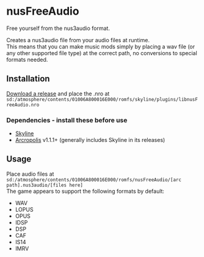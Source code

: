 # nusFreeAudio
Free yourself from the nus3audio format.

Creates a nus3audio file from your audio files at runtime.  
This means that you can make music mods simply by placing a wav file (or any other supported file type) at the correct path, no conversions to special formats needed.  
## Installation
[Download a release](https://github.com/Genwald/nusFreeAudio/releases/latest) and place the .nro at `sd:/atmosphere/contents/01006A800016E000/romfs/skyline/plugins/libnusFreeAudio.nro`
### Dependencies - install these before use
- [Skyline](https://github.com/skyline-dev/skyline/releases)
- [Arcropolis](https://github.com/Raytwo/ARCropolis/releases) v1.1.1+ (generally includes Skyline in its releases)
## Usage
Place audio files at `sd:/atmosphere/contents/01006A800016E000/romfs/nusFreeAudio/[arc path].nus3audio/[files here]`  
The game appears to support the following formats by default:
- WAV
- LOPUS
- OPUS
- IDSP
- DSP
- CAF
- IS14
- IMRV